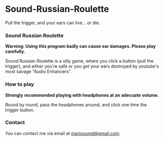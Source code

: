 # Sound-Russian-Roulette
Pull the trigger, and your ears can live... or die.

### Sound Russian Roulette
**Warning: Using this program badly can cause ear damages. Please play carefully.**

Sound Russian Roulette is a silly game, where you click a button (pull the trigger), and either you're safe or you get your ears destroyed by youtube's most savage "Audio Enhancers".

### How to play
**Strongly recommended playing with headphones at an adecuate volume.**

Round by round, pass the headphones around, and click one time the trigger button.


### Contact
You can contact me via email at mariosumd@gmail.com.
